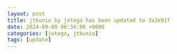 ```yaml
---
layout: post
title: jtkunio by jotego has been updated to 3a2e91f
date: 2024-09-08 06:34:08 +0000
categories: [jotego, jtkunio]
tags: [update]
---
```


